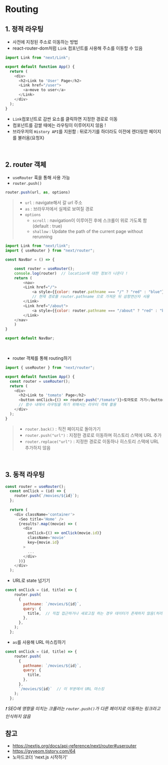 # Routing

## 1. 정적 라우팅
- 사전에 지정된 주소로 이동하는 방법
- react-router-dom처럼 ```Link``` 컴포넌트를 사용해 주소를 이동할 수 있음
```javascript
import Link from "next/Link";

export default function App() {
  return (
    <div>
      <h2>Link to 'User' Page</h2>
      <Link href="/user">
        <a>move to user</a>
      </Link>
    </div>
  );
}
```
- ```Link```컴포넌트로 감싼 요소를 클릭하면 지정한 경로로 이동
- 컴포넌트를 감쌀 때에는 라우팅이 이루어지지 않음 !
- 브라우저의 ```History API```를 지원함 : 뒤로가기를 하더라도 이전에 렌더링한 페이지를 불러옴(요청X)

<br>

## 2. router 객체
- ```useRouter``` 훅을 통해 사용 가능
- ```router.push()```
```javascript
router.push(url, as, options)
```
> - ```url``` : navigate해서 갈 url 주소
> - ```as``` : 브라우저에서 실제로 보여질 경로
> - ```options```
>     - ```scroll``` : navigation이 이루어진 후에 스크롤이 위로 가도록 함(default : true)
>     - ```shallow``` : Update the path of the current page without rerunning


```javascript
import Link from "next/link";
import { useRouter } from "next/router";

const NavBar = () => {

    const router = useRouter();
    console.log(router)  // location에 대한 정보가 나온다 !
    return (
        <nav>
        <Link href="/">
            <a style={{color: router.pathname === "/" ? "red" : "blue"}}>Home</a>
            // 현재 경로를 router.pathname 으로 가져온 뒤 삼항연산자 사용
        </Link>
        <Link href="/about">
            <a style={{color: router.pathname === "/about" ? "red" : "blue"}}>About</a>
        </Link>
    </nav>
    )
}

export default NavBar;
```
<br>

- router 객체를 통해 routing하기
```javascript
import { useRouter } from "next/router";

export default function App() {
  const router = useRouter();
  return (
    <div>
      <h2>Link to 'tomato' Page</h2>
      <button onClick={() => router.push("/tomato")}>토마토로 가기</button>
      // 함수 내에서 라우팅을 하기 위해서는 라우터 객체 활용
    </div>
  );
}
```
> - ```router.back()``` : 직전 페이지로 돌아가기
> - ```router.push("url")``` : 지정한 경로로 이동하며 히스토리 스택에 URL 추가
> - ```router.replace("url")``` : 지정한 경로로 이동하나 히스토리 스택에 URL 추가하지 않음

<br>

## 3. 동적 라우팅
```javascript
const router = useRouter();
  const onClick = (id) => {
    router.push(`/movies/${id}`);
  };
  
  return (
    <div className='container'>
      <Seo title='Home' />
      {results?.map((movie) => (
        <div
          onClick={() => onClick(movie.id)}
          className='movie'
          key={movie.id}
        >
          ...
        </div>
      ))}
    </div>
  );
```
- URL로 state 넘기기
```javascript
const onClick = (id, title) => {
    router.push(
      {
        pathname: `/movies/${id}`, 
        query: {
          title,  // 직접 접근하거나 새로고침 하는 경우 데이터가 존재하지 않음(처리필요)
        },
      },
    );
  };
```
- ```as```를 사용해 URL 마스킹하기
```javascript
const onClick = (id, title) => {
    router.push(
      {
        pathname: `/movies/${id}`,
        query: {
          title,
        },
      },
      `/movies/${id}`  // 이 부분에서 URL 마스킹
    );
  };
```

*❗ SEO에 영향을 미치는 크롤러는 ```router.push()```가 다른 페이지로 이동하는 링크라고 인식하지 않음*

## 참고
- https://nextjs.org/docs/api-reference/next/router#userouter
- https://gyyeom.tistory.com/64
- 노마드코더 'next.js 시작하기'
